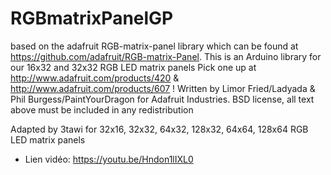 # RGBmatrixPanelGP
based on the adafruit RGB-matrix-panel library which can be found at https://github.com/adafruit/RGB-matrix-Panel.
This is an Arduino library for our 16x32 and 32x32 RGB LED matrix panels
Pick one up at http://www.adafruit.com/products/420 & http://www.adafruit.com/products/607 !
Written by Limor Fried/Ladyada & Phil Burgess/PaintYourDragon for Adafruit Industries. 
BSD license, all text above must be included in any redistribution

Adapted by 3tawi for 32x16, 32x32, 64x32, 128x32, 64x64, 128x64 RGB LED matrix panels
- Lien vidéo: https://youtu.be/Hndon1lIXL0
